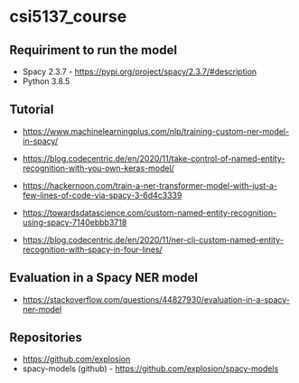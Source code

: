 # csi5137_course

## Requiriment to run the model
* Spacy 2.3.7  - https://pypi.org/project/spacy/2.3.7/#description
* Python 3.8.5 

## Tutorial
* https://www.machinelearningplus.com/nlp/training-custom-ner-model-in-spacy/

* https://blog.codecentric.de/en/2020/11/take-control-of-named-entity-recognition-with-you-own-keras-model/

* https://hackernoon.com/train-a-ner-transformer-model-with-just-a-few-lines-of-code-via-spacy-3-6d4c3339

* https://towardsdatascience.com/custom-named-entity-recognition-using-spacy-7140ebbb3718

* https://blog.codecentric.de/en/2020/11/ner-cli-custom-named-entity-recognition-with-spacy-in-four-lines/

## Evaluation in a Spacy NER model
* https://stackoverflow.com/questions/44827930/evaluation-in-a-spacy-ner-model

## Repositories
* https://github.com/explosion
* spacy-models (github) - https://github.com/explosion/spacy-models
